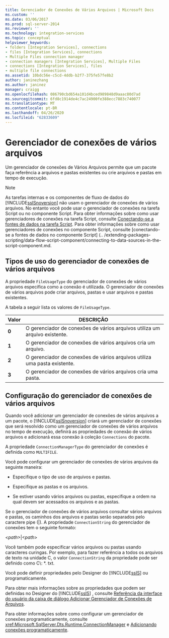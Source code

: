 ```yaml
---
title: Gerenciador de Conexões de Vários Arquivos | Microsoft Docs
ms.custom: ''
ms.date: 03/06/2017
ms.prod: sql-server-2014
ms.reviewer: ''
ms.technology: integration-services
ms.topic: conceptual
helpviewer_keywords:
- folders [Integration Services], connections
- files [Integration Services], connections
- Multiple Files connection manager
- connection managers [Integration Services], Multiple Files
- connections [Integration Services], files
- multiple file connections
ms.assetid: 10bdc56e-c5cd-4ddb-b2f7-375fe57fe8b2
author: janinezhang
ms.author: janinez
manager: craigg
ms.openlocfilehash: 086790cbd654a101d4bced989848d9aaac80d7ad
ms.sourcegitcommit: 6fd8c1914de4c7ac24900fe388ecc7883c740077
ms.translationtype: MT
ms.contentlocale: pt-BR
ms.lasthandoff: 04/26/2020
ms.locfileid: "62833609"
---
```

# <a name="multiple-files-connection-manager"></a>Gerenciador de conexões de vários arquivos
  Um gerenciador de conexões de Vários Arquivos permite que um pacote faça referência a arquivos e pastas existentes ou crie arquivos e pastas em tempo de execução.  
  
> [!NOTE]  
>  As tarefas internas e os componentes de fluxo de dados do [!INCLUDE[ssISnoversion](../../includes/ssisnoversion-md.md)] não usam o gerenciador de conexões de vários arquivos. No entanto você pode usar o gerenciador de conexões na tarefa Script ou no componente Script. Para obter informações sobre como usar gerenciadores de conexões na tarefa Script, consulte [Conectando-se a fontes de dados na tarefa Script](../extending-packages-scripting/task/connecting-to-data-sources-in-the-script-task.md). Para obter informações sobre como usar gerenciadores de conexões no componente Script, consulte [conectando-se a fontes de dados no componente Script] (.. /extending-packages-scripting/data-flow-script-component/connecting-to-data-sources-in-the-script-component.md.  
  
## <a name="usage-types-of-the-multiple-files-connection-manager"></a>Tipos de uso do gerenciador de conexões de vários arquivos  
 A propriedade `FileUsageType` do gerenciador de conexões de vários arquivos especifica como a conexão é utilizada. O gerenciador de conexões de vários arquivos pode criar arquivos, pastas e usar arquivos e pastas existentes.  
  
 A tabela a seguir lista os valores de `FileUsageType`.  
  
|Valor|DESCRIÇÃO|  
|-----------|-----------------|  
|**0**|O gerenciador de conexões de vários arquivos utiliza um arquivo existente.|  
|**1**|O gerenciador de conexões de vários arquivos cria um arquivo.|  
|**2**|O gerenciador de conexões de vários arquivos utiliza uma pasta existente.|  
|**3**|O gerenciador de conexões de vários arquivos cria uma pasta.|  
  
## <a name="configuration-of-the-multiple-files-connection-manager"></a>Configuração do gerenciador de conexões de vários arquivos  
 Quando você adicionar um gerenciador de conexões de vários arquivos a um pacote, o [!INCLUDE[ssISnoversion](../../includes/ssisnoversion-md.md)] criará um gerenciador de conexões que será resolvido como um gerenciador de conexões de vários arquivos no tempo de execução, definirá as propriedades de conexão de vários arquivos e adicionará essa conexão à coleção `Connections` do pacote.  
  
 A propriedade `ConnectionManagerType` do gerenciador de conexões é definida como `MULTIFILE`.  
  
 Você pode configurar um gerenciador de conexões de vários arquivos da seguinte maneira:  
  
-   Especifique o tipo de uso de arquivos e pastas.  
  
-   Especifique as pastas e os arquivos.  
  
-   Se estiver usando vários arquivos ou pastas, especifique a ordem na qual devem ser acessados os arquivos e as pastas.  
  
 Se o gerenciador de conexões de vários arquivos consultar vários arquivos e pastas, os caminhos dos arquivos e pastas serão separados pelo caractere pipe (|). A propriedade `ConnectionString` do gerenciador de conexões tem o seguinte formato:  
  
 \<*path*>|\<*path*>  
  
 Você também pode especificar vários arquivos ou pastas usando caracteres curingas. Por exemplo, para fazer referência a todos os arquivos de texto na unidade C, o valor `ConnectionString` da propriedade pode ser definido como C\\: *. txt.  
  
 Você pode definir propriedades pelo Designer do [!INCLUDE[ssIS](../../includes/ssis-md.md)] ou programaticamente.  
  
 Para obter mais informações sobre as propriedades que podem ser definidas no Designer do [!INCLUDE[ssIS](../../includes/ssis-md.md)] , consulte [Referência da interface do usuário da caixa de diálogo Adicionar Gerenciador de Conexões de Arquivos](add-file-connection-manager-dialog-box-ui-reference.md).  
  
 Para obter informações sobre como configurar um gerenciador de conexões programaticamente, consulte <xref:Microsoft.SqlServer.Dts.Runtime.ConnectionManager> e [Adicionando conexões programaticamente](../building-packages-programmatically/adding-connections-programmatically.md).  
  
  
